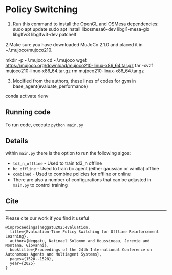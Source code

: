 # Policy Switching

1. Run this command to install the OpenGL and OSMesa dependencies:
sudo apt update
sudo apt install libosmesa6-dev libgl1-mesa-glx libglfw3 libglfw3-dev patchelf


2.Make sure you have downloaded MuJoCo 2.1.0 and placed it in ~/.mujoco/mujoco210.

mkdir -p ~/.mujoco
cd ~/.mujoco
wget https://mujoco.org/download/mujoco210-linux-x86_64.tar.gz
tar -xvzf mujoco210-linux-x86_64.tar.gz
rm mujoco210-linux-x86_64.tar.gz


3. Modified from the authors,   these lines of codes for gym in base_agent(evaluate_performance)

conda activate rlenv

## Running code

To run code, execute `python main.py`


## Details
within `main.py` there is the option to run the following algos:
- `td3_n_offline` - Used to train td3_n offline
- `bc_offline` - Used to train bc agent (either gaussian or vanilla) offline
- `combined` - Used to combine policies for offline or online
- There are also a number of configurations that can be adjusted in `main.py` to control training

## Cite
--- 
Please cite our work if you find it useful

```
@inproceedings{neggatu2025evaluation,
  title={Evaluation-Time Policy Switching for Offline Reinforcement Learning},
  author={Neggatu, Natinael Solomon and Houssineau, Jeremie and Montana, Giovanni},
  booktitle={Proceedings of the 24th International Conference on Autonomous Agents and Multiagent Systems},
  pages={1520--1528},
  year={2025}
}

```
